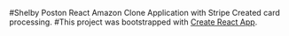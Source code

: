 #Shelby Poston
React Amazon Clone Application with Stripe Created card processing.
#This project was bootstrapped with [Create React App](https://github.com/facebook/create-react-app).

